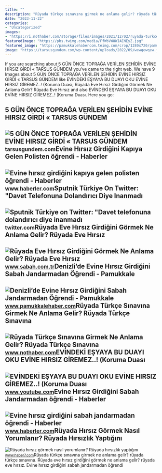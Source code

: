 ```yaml
---
title: ""
description: "Rüyada türkçe sınavına girmek ne anlama gelir? rüyada türkçe sınavına"
date: "2023-11-22"
categories:
- "Uncategorized"
images:
- "https://i.nothaber.com/storage/files/images/2021/12/02/ruyada-turkce-sinavina-girmek-ne-anlama-gelir-ruyada-turkce-sinavina-girdigini-gormek-ne-demek-61a8928c976b4.jpeg"
featuredImage: "https://pbs.twimg.com/media/FfWbVW8WIAENEyZ.jpg"
featured_image: "https://pamukkalehabercom.teimg.com/crop/1280x720/pamukkalehaber-com/images/haberler/2021/08/denizlide_evine_hirsiz_girdigini_sabah_jandarmadan_ogrendi_h71236_420e9.jpg"
image: "https://tarsusgundem.com/wp-content/uploads/2022/09/wewqewqew.jpg"
---
```


If you are searching about 5 GÜN ÖNCE TOPRAĞA VERİLEN ŞEHİDİN EVİNE HIRSIZ GİRDİ « TARSUS GÜNDEM you've came to the right web. We have 9 Images about 5 GÜN ÖNCE TOPRAĞA VERİLEN ŞEHİDİN EVİNE HIRSIZ GİRDİ « TARSUS GÜNDEM like EVİNDEKİ EŞYAYA BU DUAYI OKU EVİNE HIRSIZ GİREMEZ..! (Koruma Duası, Rüyada Eve Hırsız Girdiğini Görmek Ne Anlama Gelir? Rüyada Eve Hırsız and also EVİNDEKİ EŞYAYA BU DUAYI OKU EVİNE HIRSIZ GİREMEZ..! (Koruma Duası. Here you go:

5 GÜN ÖNCE TOPRAĞA VERİLEN ŞEHİDİN EVİNE HIRSIZ GİRDİ « TARSUS GÜNDEM
---------------------------------------------------------------------

 ![5 GÜN ÖNCE TOPRAĞA VERİLEN ŞEHİDİN EVİNE HIRSIZ GİRDİ « TARSUS GÜNDEM](https://tarsusgundem.com/wp-content/uploads/2022/09/wewqewqew.jpg) <small>tarsusgundem.com</small>Evine Hırsız Girdiğini Kapıya Gelen Polisten öğrendi - Haberler
---------------------------------------------------------------

 ![Evine hırsız girdiğini kapıya gelen polisten öğrendi - Haberler](https://i.hbrcdn.com/haber/2019/08/03/evine-hirsiz-girdigini-kapiya-gelen-polisten-12301128_amp.jpg) <small>www.haberler.com</small>Sputnik Türkiye On Twitter: "Davet Telefonuna Dolandırıcı Diye Inanmadı
-----------------------------------------------------------------------

 ![Sputnik Türkiye on Twitter: "Davet telefonuna dolandırıcı diye inanmadı](https://pbs.twimg.com/media/FfWbVW8WIAENEyZ.jpg) <small>twitter.com</small>Rüyada Eve Hırsız Girdiğini Görmek Ne Anlama Gelir? Rüyada Eve Hırsız
---------------------------------------------------------------------

 ![Rüyada Eve Hırsız Girdiğini Görmek Ne Anlama Gelir? Rüyada Eve Hırsız](https://iasbh.tmgrup.com.tr/6fc658/752/395/0/36/724/416?u=https://isbh.tmgrup.com.tr/sbh/2021/09/09/ruyada-eve-hirsizin-girdigini-gormek-ne-demek-ruyada-eve-hirsiz-girmesi-ne-anlama-gelir-1631185131795.jpg) <small>www.sabah.com.tr</small>Denizli’de Evine Hırsız Girdiğini Sabah Jandarmadan Öğrendi - Pamukkale
-----------------------------------------------------------------------

 ![Denizli’de Evine Hırsız Girdiğini Sabah Jandarmadan Öğrendi - Pamukkale](https://pamukkalehabercom.teimg.com/crop/1280x720/pamukkalehaber-com/images/haberler/2021/08/denizlide_evine_hirsiz_girdigini_sabah_jandarmadan_ogrendi_h71236_420e9.jpg) <small>www.pamukkalehaber.com</small>Rüyada Türkçe Sınavına Girmek Ne Anlama Gelir? Rüyada Türkçe Sınavına
---------------------------------------------------------------------

 ![Rüyada Türkçe Sınavına Girmek Ne Anlama Gelir? Rüyada Türkçe Sınavına](https://i.nothaber.com/storage/files/images/2021/12/02/ruyada-turkce-sinavina-girmek-ne-anlama-gelir-ruyada-turkce-sinavina-girdigini-gormek-ne-demek-61a8928c976b4.jpeg) <small>www.nothaber.com</small>EVİNDEKİ EŞYAYA BU DUAYI OKU EVİNE HIRSIZ GİREMEZ..! (Koruma Duası
------------------------------------------------------------------

 ![EVİNDEKİ EŞYAYA BU DUAYI OKU EVİNE HIRSIZ GİREMEZ..! (Koruma Duası](https://i.ytimg.com/vi/B6nE8fCCtBw/maxresdefault.jpg) <small>www.youtube.com</small>Evine Hırsız Girdiğini Sabah Jandarmadan öğrendi - Haberler
-----------------------------------------------------------

 ![Evine hırsız girdiğini sabah jandarmadan öğrendi - Haberler](https://i.hbrcdn.com/haber/2021/08/27/evine-hirsiz-girdigini-sabah-jandarmadan-ogre-14358043_amp.jpg) <small>www.haberler.com</small>Rüyada Hırsız Görmek Nasıl Yorumlanır? Rüyada Hırsızlık Yaptığını
-----------------------------------------------------------------

 ![Rüyada hırsız görmek nasıl yorumlanır? Rüyada hırsızlık yaptığını](https://i12.haber7.net/haber/haber7/photos/2020/42/ruyada_hirsiz_gormek_nasil_yorumlanir_ruyada_evine_hirsiz_girdigini_gormek_neye_isaret_1602657427_7198.jpg) <small>www.haber7.com</small>Rüyada türkçe sınavına girmek ne anlama gelir? rüyada türkçe sınavına. Rüyada eve hırsız girdiğini görmek ne anlama gelir? rüyada eve hırsız. Evine hırsız girdiğini sabah jandarmadan öğrendi
